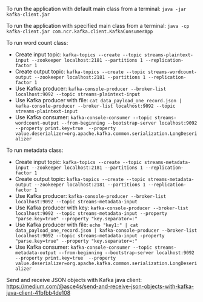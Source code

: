 To run the application with default main class from a terminal: ``java -jar kafka-client.jar``

To run the application with specified main class from a terminal: ``java -cp kafka-client.jar com.ncr.kafka.client.KafkaConsumerApp``

To run word count class:

* Create input topic: ``kafka-topics --create --topic streams-plaintext-input --zookeeper localhost:2181 --partitions 1 --replication-factor 1``
* Create output topic: ``kafka-topics --create --topic streams-wordcount-output --zookeeper localhost:2181 --partitions 1 --replication-factor 1``
* Use Kafka producer: ``kafka-console-producer --broker-list localhost:9092 --topic streams-plaintext-input``
* Use Kafka producer with file: ``cat data_payload_one_record.json | kafka-console-producer --broker-list localhost:9092 --topic streams-plaintext-input``
* Use Kafka consumer: ``kafka-console-consumer --topic streams-wordcount-output --from-beginning --bootstrap-server localhost:9092 --property print.key=true  --property value.deserializer=org.apache.kafka.common.serialization.LongDeserializer``

To run metadata class:

* Create input topic: ``kafka-topics --create --topic streams-metadata-input --zookeeper localhost:2181 --partitions 1 --replication-factor 1``
* Create output topic: ``kafka-topics --create --topic streams-metadata-output --zookeeper localhost:2181 --partitions 1 --replication-factor 1``
* Use Kafka producer: ``kafka-console-producer --broker-list localhost:9092 --topic streams-metadata-input``
* Use Kafka producer with key: ``kafka-console-producer --broker-list localhost:9092 --topic streams-metadata-input --property "parse.key=true" --property "key.separator=:"``
* Use Kafka producer with file: ``echo "key1:" | cat data_payload_one_record.json | kafka-console-producer --broker-list localhost:9092 --topic streams-metadata-input -property "parse.key=true" --property "key.separator=:"``
* Use Kafka consumer: ``kafka-console-consumer --topic streams-metadata-output --from-beginning --bootstrap-server localhost:9092 --property print.key=true  --property value.deserializer=org.apache.kafka.common.serialization.LongDeserializer``


Send and receive JSON objects with Kafka java client: https://medium.com/@asce4s/send-and-receive-json-objects-with-kafka-java-client-41bfbb4de108

